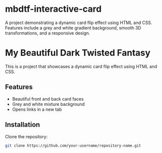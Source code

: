 # mbdtf-interactive-card
A project demonstrating a dynamic card flip effect using HTML and CSS. Features include a grey and white gradient background, smooth 3D transformations, and a responsive design.
# My Beautiful Dark Twisted Fantasy

This is a project that showcases a dynamic card flip effect using HTML and CSS.

## Features
- Beautiful front and back card faces
- Grey and white mixture background
- Opens links in a new tab

## Installation
Clone the repository:
```bash
git clone https://github.com/your-username/repository-name.git
